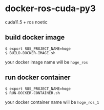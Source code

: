 # docker-ros-cuda-py3
cuda11.5 + ros noetic

## build docker image

```
$ export ROS_PROJECT_NAME=hoge
$ BUILD-DOCKER-IMAGE.sh
```
your docker image name will be `hoge_ros`


## run docker container

```
$ export ROS_PROJECT_NAME=hoge
$ RUN-DOCKER-CONTAINER.sh
```
your docker container name will be `hoge_ros_1`
